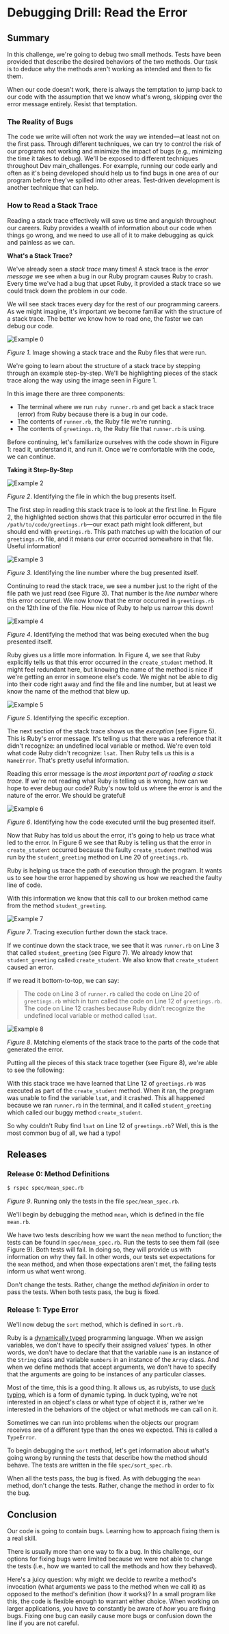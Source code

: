 # Debugging Drill: Read the Error

## Summary
In this challenge, we're going to debug two small methods. Tests have been provided that describe the desired behaviors of the two methods. Our task is to deduce why the methods aren't working as intended and then to fix them.

When our code doesn't work, there is always the temptation to jump back to our code with the assumption that we know what's wrong, skipping over the error message entirely. Resist that temptation.


### The Reality of Bugs
The code we write will often not work the way we intended—at least not on the first pass. Through different techniques, we can try to control the risk of our programs not working and minimize the impact of bugs (e.g., minimizing the time it takes to debug). We'll be exposed to different techniques throughout Dev main_challenges. For example, running our code early and often as it's being developed should help us to find bugs in one area of our program before they've spilled into other areas. Test-driven development is another technique that can help.


### How to Read a Stack Trace
Reading a stack trace effectively will save us time and anguish throughout our careers. Ruby provides a wealth of information about our code when things go wrong, and we need to use all of it to make debugging as quick and painless as we can.

**What's a Stack Trace?**

We've already seen a *stack trace* many times! A stack trace is the *error message* we see when a bug in our Ruby program causes Ruby to crash. Every time we've had a bug that upset Ruby, it provided a stack trace so we could track down the problem in our code.

We will see stack traces every day for the rest of our programming careers. As we might imagine, it's important we become familiar with the structure of a stack trace. The better we know how to read one, the faster we can debug our code.


![Example 0](./readme-assets/slides/canvas-0.png)

*Figure 1*. Image showing a stack trace and the Ruby files that were run.

We're going to learn about the structure of a stack trace by stepping through an example step-by-step. We'll be highlighting pieces of the stack trace along the way using the image seen in Figure 1.  

In this image there are three components:

- The terminal where we run `ruby runner.rb` and get back a stack trace (error) from Ruby because there is a bug in our code.
- The contents of `runner.rb`, the Ruby file we're running.
- The contents of `greetings.rb`, the Ruby file that `runner.rb` is using.

Before continuing, let's familiarize ourselves with the code shown in Figure 1:  read it, understand it, and run it.  Once we're comfortable with the code, we can continue.

**Taking it Step-By-Step**


![Example 2](./readme-assets/slides/canvas-2.png)

*Figure 2*. Identifying the file in which the bug presents itself.

The first step in reading this stack trace is to look at the first line. In Figure 2, the highlighted section shows that this particular error occurred in the file `/path/to/code/greetings.rb`—our exact path might look different, but should end with `greetings.rb`. This path matches up with the location of our `greetings.rb` file, and it means our error occurred somewhere in that file.  Useful information!


![Example 3](./readme-assets/slides/canvas-3.png)

*Figure 3.* Identifying the line number where the bug presented itself.

Continuing to read the stack trace, we see a number just to the right of the file path we just read (see Figure 3). That number is the *line number* where this error occurred. We now know that the error occurred in `greetings.rb` on the 12th line of the file.  How nice of Ruby to help us narrow this down!


![Example 4](./readme-assets/slides/canvas-4.png)

*Figure 4*. Identifying the method that was being executed when the bug presented itself.

Ruby gives us a little more information. In Figure 4, we see that Ruby explicitly tells us that this error occurred in the `create_student` method. It might feel redundant here, but knowing the name of the method is nice if we're getting an error in someone else's code. We might not be able to dig into their code right away and find the file and line number, but at least we know the name of the method that blew up.


![Example 5](./readme-assets/slides/canvas-5.png)

*Figure 5*. Identifying the specific exception.

The next section of the stack trace shows us the *exception* (see Figure 5). This is Ruby's error message. It's telling us that there was a reference that it didn't recognize:  an undefined local variable or method. We're even told what code Ruby didn't recognize:  `lsat`.  Then Ruby tells us this is a `NameError`. That's pretty useful information.

Reading this error message is the *most important part of reading a stack trace*. If we're not reading what Ruby is telling us is wrong, how can we hope to ever debug our code? Ruby's now told us where the error is and the nature of the error. We should be grateful!


![Example 6](./readme-assets/slides/canvas-6.png)

*Figure 6*. Identifying how the code executed until the bug presented itself.

Now that Ruby has told us about the error, it's going to help us trace what led to the error. In Figure 6 we see that Ruby is telling us that the error in `create_student` occurred because the faulty `create_student` method was run by the `student_greeting` method on Line 20 of `greetings.rb`.

Ruby is helping us trace the path of execution through the program. It wants us to see how the error happened by showing us how we reached the faulty line of code.

With this information we know that this call to our broken method came from the method `student_greeting`.


![Example 7](./readme-assets/slides/canvas-7.png)

*Figure 7*. Tracing execution further down the stack trace.

If we continue down the stack trace, we see that it was `runner.rb` on Line 3 that called `student_greeting` (see Figure 7). We already know that `student_greeting` called `create_student`. We also know that `create_student` caused an error.

If we read it bottom-to-top, we can say:

> The code on Line 3 of `runner.rb` called the code on Line 20 of `greetings.rb` which in turn called the code on Line 12 of `greetings.rb`. The code on Line 12 crashes because Ruby didn't recognize the undefined local variable or method called `lsat`.


![Example 8](./readme-assets/slides/canvas-8.png)

*Figure 8*.  Matching elements of the stack trace to the parts of the code that generated the error.

Putting all the pieces of this stack trace together (see Figure 8), we're able to see the following:

With this stack trace we have learned that Line 12 of `greetings.rb` was executed as part of the `create_student` method. When it ran, the program was unable to find the variable `lsat`, and it crashed. This all happened because we ran `runner.rb` in the terminal, and it called `student_greeting` which called our buggy method `create_student`.

So why couldn't Ruby find `lsat` on Line 12 of `greetings.rb`? Well, this is the most common bug of all, we had a typo!


## Releases

### Release 0: Method Definitions
```bash
$ rspec spec/mean_spec.rb
```
*Figure 9*.  Running only the tests in the file `spec/mean_spec.rb`.

We'll begin by debugging the method `mean`, which is defined in the file `mean.rb`.

We have two tests describing how we want the `mean` method to function; the tests can be found in `spec/mean_spec.rb`. Run the tests to see them fail (see Figure 9).  Both tests will fail.  In doing so, they will provide us with information on why they fail.  In other words, our tests set expectations for the `mean` method, and when those expectations aren't met, the failing tests inform us what went wrong.

Don't change the tests.  Rather, change the method *definition* in order to pass the tests.  When both tests pass, the bug is fixed.


### Release 1: Type Error
We'll now debug the `sort` method, which is defined in `sort.rb`.

Ruby is a [dynamically typed](http://en.wikipedia.org/wiki/Type_system#Dynamic_typing) programming language.  When we assign variables, we don't have to specify their assigned values' types.  In other words, we don't have to declare that that the variable `name` is an instance of the `String` class and variable `numbers` in an instance of the `Array` class.  And when we define methods that accept arguments, we don't have to specify that the arguments are going to be instances of any particular classes.

Most of the time, this is a good thing.  It allows us, as rubyists, to use [duck typing](http://en.wikipedia.org/wiki/Duck_typing#In_Ruby), which is a form of dynamic typing.  In duck typing, we're not interested in an object's class or what type of object it is, rather we're interested in the behaviors of the object or what methods we can call on it.

Sometimes we can run into problems when the objects our program receives are of a different type than the ones we expected. This is called a `TypeError`.

To begin debugging the `sort` method, let's get information about what's going wrong by running the tests that describe how the method should behave.  The tests are written in the file `spec/sort_spec.rb`.

When all the tests pass, the bug is fixed. As with debugging the `mean` method, don't change the tests.  Rather, change the method in order to fix the bug.


## Conclusion
Our code is going to contain bugs.  Learning how to approach fixing them is a real skill.

There is usually more than one way to fix a bug.  In this challenge, our options for fixing bugs were limited because we were not able to change the tests (i.e., how we wanted to call the methods and how they behaved).

Here's a juicy question: why might we decide to rewrite a method's invocation (what arguments we pass to the method when we call it) as opposed to the method's definition (how it works)? In a small program like this, the code is flexible enough to warrant either choice. When working on larger applications, you have to constantly be aware of *how* you are fixing bugs. Fixing one bug can easily cause more bugs or confusion down the line if you are not careful.
